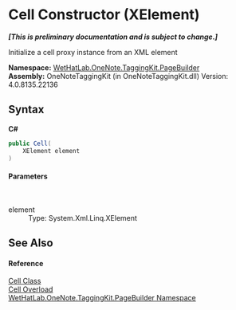 # Cell Constructor (XElement)
 _**\[This is preliminary documentation and is subject to change.\]**_

Initialize a cell proxy instance from an XML element

**Namespace:**&nbsp;<a href="56352230-71f2-f4b7-63a8-983965663af5.md">WetHatLab.OneNote.TaggingKit.PageBuilder</a><br />**Assembly:**&nbsp;OneNoteTaggingKit (in OneNoteTaggingKit.dll) Version: 4.0.8135.22136

## Syntax

**C#**<br />
``` C#
public Cell(
	XElement element
)
```


#### Parameters
&nbsp;<dl><dt>element</dt><dd>Type: System.Xml.Linq.XElement<br /></dd></dl>

## See Also


#### Reference
<a href="66fe52c1-34fd-3769-2ea3-c5ed0c1d65ca.md">Cell Class</a><br /><a href="3b9d16c4-470d-71be-8687-dba7660c6891.md">Cell Overload</a><br /><a href="56352230-71f2-f4b7-63a8-983965663af5.md">WetHatLab.OneNote.TaggingKit.PageBuilder Namespace</a><br />